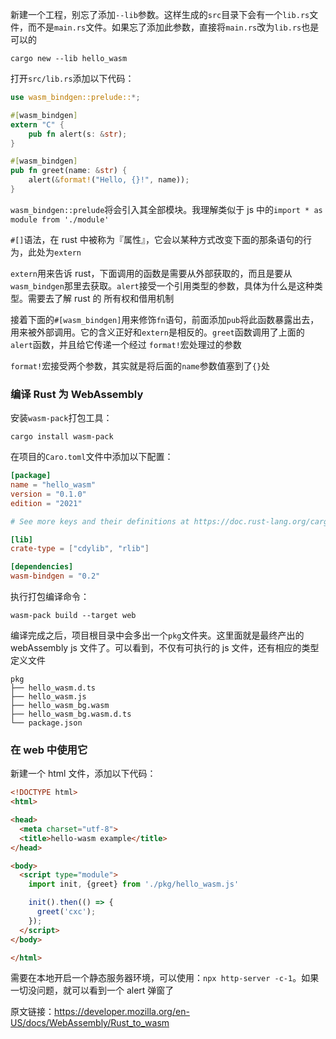 新建一个工程，别忘了添加`--lib`参数。这样生成的`src`目录下会有一个`lib.rs`文件，而不是`main.rs`文件。如果忘了添加此参数，直接将`main.rs`改为`lib.rs`也是可以的

```
cargo new --lib hello_wasm
```

打开`src/lib.rs`添加以下代码：

```rust
use wasm_bindgen::prelude::*;

#[wasm_bindgen]
extern "C" {
    pub fn alert(s: &str);
}

#[wasm_bindgen]
pub fn greet(name: &str) {
    alert(&format!("Hello, {}!", name));
}
```

`wasm_bindgen::prelude`将会引入其全部模块。我理解类似于 js 中的`import * as module from './module'`

`#[]`语法，在 rust 中被称为『属性』，它会以某种方式改变下面的那条语句的行为，此处为`extern`

`extern`用来告诉 rust，下面调用的函数是需要从外部获取的，而且是要从`wasm_bindgen`那里去获取。`alert`接受一个引用类型的参数，具体为什么是这种类型。需要去了解 rust 的
所有权和借用机制

接着下面的`#[wasm_bindgen]`用来修饰`fn`语句，前面添加`pub`将此函数暴露出去，用来被外部调用。它的含义正好和`extern`是相反的。`greet`函数调用了上面的`alert`函数，并且给它传递一个经过
`format!`宏处理过的参数

`format!`宏接受两个参数，其实就是将后面的`name`参数值塞到了`{}`处

### 编译 Rust 为 WebAssembly

安装`wasm-pack`打包工具：

```
cargo install wasm-pack
```

在项目的`Caro.toml`文件中添加以下配置：

```toml
[package]
name = "hello_wasm"
version = "0.1.0"
edition = "2021"

# See more keys and their definitions at https://doc.rust-lang.org/cargo/reference/manifest.html

[lib]
crate-type = ["cdylib", "rlib"]

[dependencies]
wasm-bindgen = "0.2"
```

执行打包编译命令：

```
wasm-pack build --target web
```

编译完成之后，项目根目录中会多出一个`pkg`文件夹。这里面就是最终产出的 webAssembly js 文件了。可以看到，不仅有可执行的 js 文件，还有相应的类型定义文件

```
pkg
├── hello_wasm.d.ts
├── hello_wasm.js
├── hello_wasm_bg.wasm
├── hello_wasm_bg.wasm.d.ts
└── package.json
```

### 在 web 中使用它

新建一个 html 文件，添加以下代码：

```html
<!DOCTYPE html>
<html>

<head>
  <meta charset="utf-8">
  <title>hello-wasm example</title>
</head>

<body>
  <script type="module">
    import init, {greet} from './pkg/hello_wasm.js'

    init().then(() => {
      greet('cxc');
    }); 
  </script>
</body>

</html>
```

需要在本地开启一个静态服务器环境，可以使用：`npx http-server -c-1`。如果一切没问题，就可以看到一个 alert 弹窗了

原文链接：https://developer.mozilla.org/en-US/docs/WebAssembly/Rust_to_wasm







